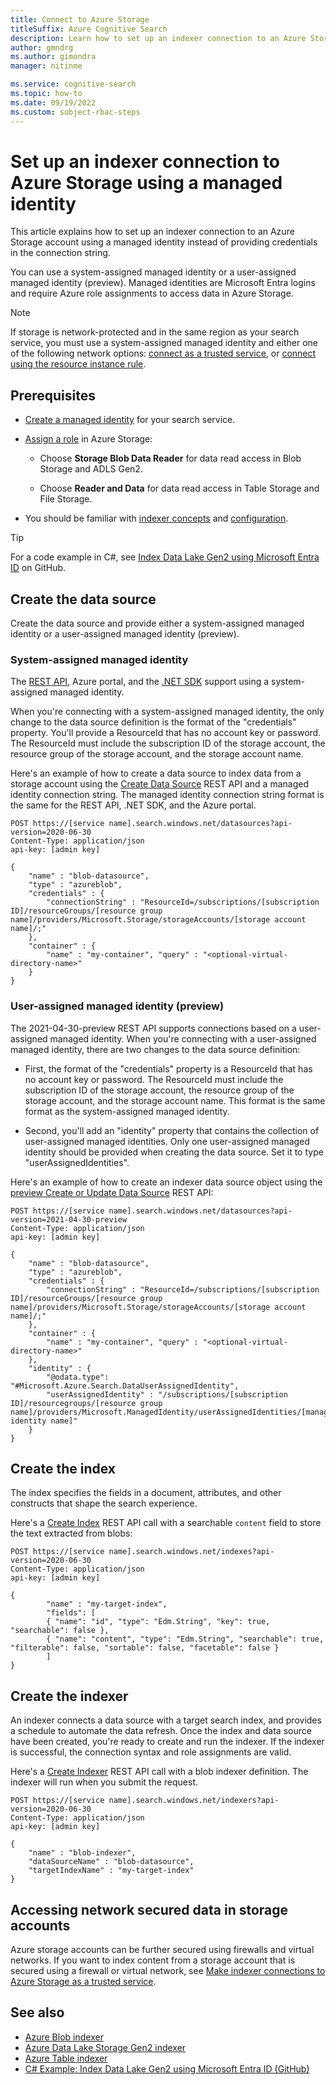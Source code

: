 ```yaml
---
title: Connect to Azure Storage
titleSuffix: Azure Cognitive Search
description: Learn how to set up an indexer connection to an Azure Storage account using a managed identity
author: gmndrg
ms.author: gimondra
manager: nitinme

ms.service: cognitive-search
ms.topic: how-to
ms.date: 09/19/2022
ms.custom: subject-rbac-steps
---
```


# Set up an indexer connection to Azure Storage using a managed identity

This article explains how to set up an indexer connection to an Azure Storage account using a managed identity instead of providing credentials in the connection string.

You can use a system-assigned managed identity or a user-assigned managed identity (preview). Managed identities are Microsoft Entra logins and require Azure role assignments to access data in Azure Storage. 

> [!NOTE]
> If storage is network-protected and in the same region as your search service, you must use a system-assigned managed identity and either one of the following network options: [connect as a trusted service](search-indexer-howto-access-trusted-service-exception.md), or [connect using the resource instance rule](../storage/common/storage-network-security.md#grant-access-from-azure-resource-instances). 

## Prerequisites

* [Create a managed identity](search-howto-managed-identities-data-sources.md) for your search service.

* [Assign a role](search-howto-managed-identities-data-sources.md#assign-a-role) in Azure Storage: 

  * Choose **Storage Blob Data Reader** for data read access in Blob Storage and ADLS Gen2. 

  * Choose **Reader and Data** for data read access in Table Storage and File Storage.

* You should be familiar with [indexer concepts](search-indexer-overview.md) and [configuration](search-howto-indexing-azure-blob-storage.md).

> [!TIP]
> For a code example in C#, see [Index Data Lake Gen2 using Microsoft Entra ID](https://github.com/Azure-Samples/azure-search-dotnet-utilities/blob/master/data-lake-gen2-acl-indexing/README.md) on GitHub.

## Create the data source

Create the data source and provide either a system-assigned managed identity or a user-assigned managed identity (preview). 

### System-assigned managed identity

The [REST API](/rest/api/searchservice/create-data-source), Azure portal, and the [.NET SDK](/dotnet/api/azure.search.documents.indexes.models.searchindexerdatasourceconnection) support using a system-assigned managed identity.

When you're connecting with a system-assigned managed identity, the only change to the data source definition is the format of the "credentials" property. You'll provide a ResourceId that has no account key or password. The ResourceId must include the subscription ID of the storage account, the resource group of the storage account, and the storage account name.

Here's an example of how to create a data source to index data from a storage account using the [Create Data Source](/rest/api/searchservice/create-data-source) REST API and a managed identity connection string. The managed identity connection string format is the same for the REST API, .NET SDK, and the Azure portal.

```http
POST https://[service name].search.windows.net/datasources?api-version=2020-06-30
Content-Type: application/json
api-key: [admin key]

{
    "name" : "blob-datasource",
    "type" : "azureblob",
    "credentials" : { 
        "connectionString" : "ResourceId=/subscriptions/[subscription ID]/resourceGroups/[resource group name]/providers/Microsoft.Storage/storageAccounts/[storage account name]/;" 
    },
    "container" : { 
        "name" : "my-container", "query" : "<optional-virtual-directory-name>" 
    }
}   
```

### User-assigned managed identity (preview)

The 2021-04-30-preview REST API supports connections based on a user-assigned managed identity. When you're connecting with a user-assigned managed identity, there are two changes to the data source definition:

* First, the format of the "credentials" property is a ResourceId that has no account key or password. The ResourceId must include the subscription ID of the storage account, the resource group of the storage account, and the storage account name. This format is the same format as the system-assigned managed identity.

* Second, you'll add an "identity" property that contains the collection of user-assigned managed identities. Only one user-assigned managed identity should be provided when creating the data source. Set it to type "userAssignedIdentities".

Here's an example of how to create an indexer data source object using the [preview Create or Update Data Source](/rest/api/searchservice/preview-api/create-or-update-data-source) REST API:

```http
POST https://[service name].search.windows.net/datasources?api-version=2021-04-30-preview
Content-Type: application/json
api-key: [admin key]

{
    "name" : "blob-datasource",
    "type" : "azureblob",
    "credentials" : { 
        "connectionString" : "ResourceId=/subscriptions/[subscription ID]/resourceGroups/[resource group name]/providers/Microsoft.Storage/storageAccounts/[storage account name]/;" 
    },
    "container" : { 
        "name" : "my-container", "query" : "<optional-virtual-directory-name>" 
    },
    "identity" : { 
        "@odata.type": "#Microsoft.Azure.Search.DataUserAssignedIdentity",
        "userAssignedIdentity" : "/subscriptions/[subscription ID]/resourcegroups/[resource group name]/providers/Microsoft.ManagedIdentity/userAssignedIdentities/[managed identity name]" 
    }
}   
```

## Create the index

The index specifies the fields in a document, attributes, and other constructs that shape the search experience.

Here's a [Create Index](/rest/api/searchservice/create-index) REST API call with a searchable `content` field to store the text extracted from blobs:

```http
POST https://[service name].search.windows.net/indexes?api-version=2020-06-30
Content-Type: application/json
api-key: [admin key]

{
        "name" : "my-target-index",
        "fields": [
        { "name": "id", "type": "Edm.String", "key": true, "searchable": false },
        { "name": "content", "type": "Edm.String", "searchable": true, "filterable": false, "sortable": false, "facetable": false }
        ]
}
```

## Create the indexer

An indexer connects a data source with a target search index, and provides a schedule to automate the data refresh. Once the index and data source have been created, you're ready to create and run the indexer. If the indexer is successful, the connection syntax and role assignments are valid.

Here's a [Create Indexer](/rest/api/searchservice/create-indexer) REST API call with a blob indexer definition. The indexer will run when you submit the request.

```http
POST https://[service name].search.windows.net/indexers?api-version=2020-06-30
Content-Type: application/json
api-key: [admin key]

{
    "name" : "blob-indexer",
    "dataSourceName" : "blob-datasource",
    "targetIndexName" : "my-target-index"
}
```

## Accessing network secured data in storage accounts

Azure storage accounts can be further secured using firewalls and virtual networks. If you want to index content from a storage account that is secured using a firewall or virtual network, see [Make indexer connections to Azure Storage as a trusted service](search-indexer-howto-access-trusted-service-exception.md).

## See also

* [Azure Blob indexer](search-howto-indexing-azure-blob-storage.md)
* [Azure Data Lake Storage Gen2 indexer](search-howto-index-azure-data-lake-storage.md)
* [Azure Table indexer](search-howto-indexing-azure-tables.md)
* [C# Example: Index Data Lake Gen2 using Microsoft Entra ID (GitHub)](https://github.com/Azure-Samples/azure-search-dotnet-utilities/blob/master/data-lake-gen2-acl-indexing/README.md)
